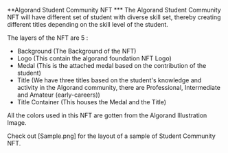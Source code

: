 **Algorand Student Community NFT
*** The Algorand Student Community NFT will have different set of student with diverse skill set, thereby creating different titles depending on the skill level of the student.

The layers of the NFT are 5 :
- Background (The Background of the NFT)
- Logo (This contain the algorand foundation NFT Logo)
- Medal (This is the attached medal based on the contribution of the student)
- Title (We have three titles based on the student's knowledge and activity in the Algorand community, there are Professional, Intermediate and Amateur (early-careers))
- Title Container (This houses the Medal and the Title)


All the colors used in this NFT are gotten from the Algorand Illustration Image.


Check out [Sample.png] for the layout of a sample of Student Community NFT.


